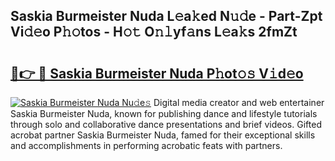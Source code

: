 ## Saskia Burmeister Nuda L𝚎a𝚔ed N𝚞𝚍e - Part-Zpt Vi𝚍𝚎o P𝚑𝚘tos - H𝚘𝚝 O𝚗𝚕yf𝚊ns L𝚎a𝚔s 2fmZt

# <h2><a href="http://kf2o21.oniu.top/?m=Saskia+Burmeister+Nuda">🔗👉 🔴 Saskia Burmeister Nuda P𝚑ot𝚘𝚜 V𝚒d𝚎o</a></h2>

[![Saskia Burmeister Nuda Nu𝚍e𝚜](https://i.imgur.com/0qMVB7G.gif)](http://kf2o21.oniu.top/?m=Saskia+Burmeister+Nuda)
Digital media creator and web entertainer Saskia Burmeister Nuda, known for publishing dance and lifestyle tutorials through solo and collaborative dance presentations and brief videos. Gifted acrobat partner Saskia Burmeister Nuda, famed for their exceptional skills and accomplishments in performing acrobatic feats with partners.  
